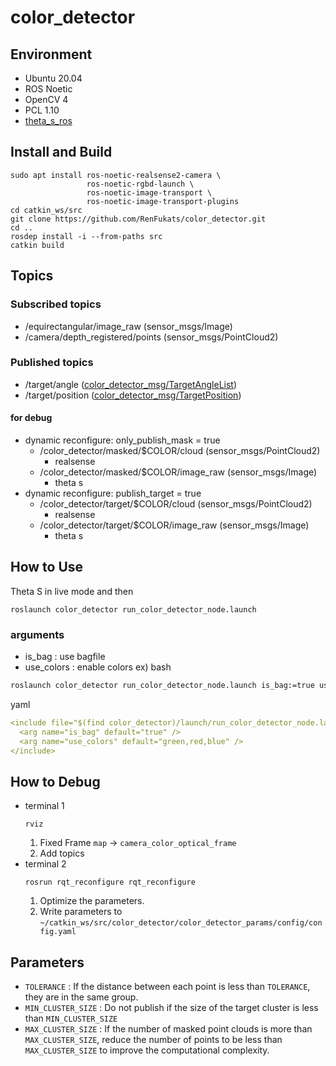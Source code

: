 # color_detector

## Environment
- Ubuntu 20.04
- ROS Noetic
- OpenCV 4
- PCL 1.10
- [theta_s_ros](https://github.com/RenFukatsu/theta_s_ros.git)

## Install and Build
```
sudo apt install ros-noetic-realsense2-camera \
                 ros-noetic-rgbd-launch \
                 ros-noetic-image-transport \
                 ros-noetic-image-transport-plugins
cd catkin_ws/src
git clone https://github.com/RenFukats/color_detector.git
cd ..
rosdep install -i --from-paths src
catkin build
```

## Topics
### Subscribed topics
- /equirectangular/image_raw (sensor_msgs/Image)
- /camera/depth_registered/points (sensor_msgs/PointCloud2)

### Published topics
- /target/angle ([color_detector_msg/TargetAngleList](https://github.com/RenFukatsu/color_detector/blob/master/color_detector_msgs/msg/TargetAngleList.msg))
- /target/position ([color_detector_msg/TargetPosition](https://github.com/RenFukatsu/color_detector/blob/master/color_detector_msgs/msg/TargetPosition.msg))
#### for debug
- dynamic reconfigure: only_publish_mask = true
  - /color_detector/masked/$COLOR/cloud (sensor_msgs/PointCloud2)
    - realsense
  - /color_detector/masked/$COLOR/image_raw (sensor_msgs/Image)
    - theta s
- dynamic reconfigure: publish_target = true
  - /color_detector/target/$COLOR/cloud (sensor_msgs/PointCloud2)
    - realsense
  - /color_detector/target/$COLOR/image_raw (sensor_msgs/Image)
    - theta s

## How to Use
Theta S in live mode and then
```
roslaunch color_detector run_color_detector_node.launch
```

### arguments
- is_bag : use bagfile
- use_colors : enable colors
ex)
bash
```bash
roslaunch color_detector run_color_detector_node.launch is_bag:=true use_colors:=blue
```
yaml
```yaml
<include file="$(find color_detector)/launch/run_color_detector_node.launch" >
  <arg name="is_bag" default="true" />
  <arg name="use_colors" default="green,red,blue" />
</include>
```

## How to Debug
- terminal 1
  ```
  rviz
  ```
  1. Fixed Frame `map` -> `camera_color_optical_frame`
  1. Add topics
- terminal 2
  ```
  rosrun rqt_reconfigure rqt_reconfigure
  ```
  1. Optimize the parameters.
  1. Write parameters to `~/catkin_ws/src/color_detector/color_detector_params/config/config.yaml`

## Parameters
- `TOLERANCE` : If the distance between each point is less than `TOLERANCE`, they are in the same group.
- `MIN_CLUSTER_SIZE` : Do not publish if the size of the target cluster is less than `MIN_CLUSTER_SIZE`
- `MAX_CLUSTER_SIZE` : If the number of masked point clouds is more than `MAX_CLUSTER_SIZE`, reduce the number of points to be less than `MAX_CLUSTER_SIZE` to improve the computational complexity.
